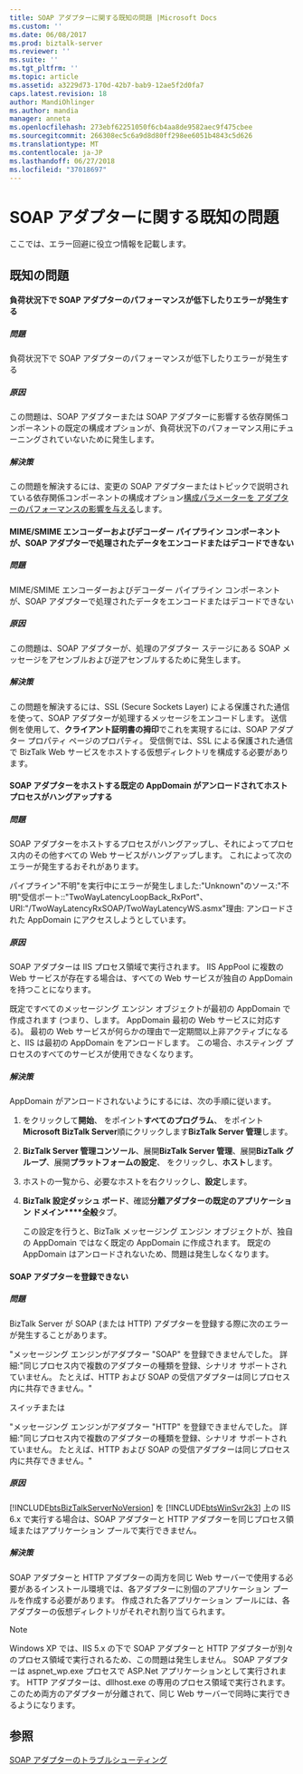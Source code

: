 ```yaml
---
title: SOAP アダプターに関する既知の問題 |Microsoft Docs
ms.custom: ''
ms.date: 06/08/2017
ms.prod: biztalk-server
ms.reviewer: ''
ms.suite: ''
ms.tgt_pltfrm: ''
ms.topic: article
ms.assetid: a3229d73-170d-42b7-bab9-12ae5f2d0fa7
caps.latest.revision: 18
author: MandiOhlinger
ms.author: mandia
manager: anneta
ms.openlocfilehash: 273ebf62251050f6cb4aa8de9582aec9f475cbee
ms.sourcegitcommit: 266308ec5c6a9d8d80ff298ee6051b4843c5d626
ms.translationtype: MT
ms.contentlocale: ja-JP
ms.lasthandoff: 06/27/2018
ms.locfileid: "37018697"
---
```

# <a name="known-issues-with-the-soap-adapter"></a>SOAP アダプターに関する既知の問題
ここでは、エラー回避に役立つ情報を記載します。  
  
## <a name="known-issues"></a>既知の問題  
  
#### <a name="the-soap-adapter-experiences-poor-performance-or-generates-errors-under-load"></a>負荷状況下で SOAP アダプターのパフォーマンスが低下したりエラーが発生する  
  
##### <a name="problem"></a>問題  
 負荷状況下で SOAP アダプターのパフォーマンスが低下したりエラーが発生する  
  
##### <a name="cause"></a>原因  
 この問題は、SOAP アダプターまたは SOAP アダプターに影響する依存関係コンポーネントの既定の構成オプションが、負荷状況下のパフォーマンス用にチューニングされていないために発生します。  
  
##### <a name="resolution"></a>解決策  
 この問題を解決するには、変更の SOAP アダプターまたはトピックで説明されている依存関係コンポーネントの構成オプション[構成パラメーターを アダプターのパフォーマンスの影響を与える](../core/configuration-parameters-that-affect-adapter-performance.md)します。  
  
#### <a name="the-mimesmime-encoder-and-decoder-pipeline-components-cannot-encode-and-decode-data-processed-by-the-soap-adapter"></a>MIME/SMIME エンコーダーおよびデコーダー パイプライン コンポーネントが、SOAP アダプターで処理されたデータをエンコードまたはデコードできない  
  
##### <a name="problem"></a>問題  
 MIME/SMIME エンコーダーおよびデコーダー パイプライン コンポーネントが、SOAP アダプターで処理されたデータをエンコードまたはデコードできない  
  
##### <a name="cause"></a>原因  
 この問題は、SOAP アダプターが、処理のアダプター ステージにある SOAP メッセージをアセンブルおよび逆アセンブルするために発生します。  
  
##### <a name="resolution"></a>解決策  
 この問題を解決するには、SSL (Secure Sockets Layer) による保護された通信を使って、SOAP アダプターが処理するメッセージをエンコードします。 送信側を使用して、**クライアント証明書の拇印**でこれを実現するには、SOAP アダプター プロパティ ページのプロパティ。 受信側では、SSL による保護された通信で BizTalk Web サービスをホストする仮想ディレクトリを構成する必要があります。  
  
#### <a name="the-default-appdomain-hosting-the-soap-adapter-gets-unloaded-causing-the-host-process-to-hang"></a>SOAP アダプターをホストする既定の AppDomain がアンロードされてホスト プロセスがハングアップする  
  
##### <a name="problem"></a>問題  
 SOAP アダプターをホストするプロセスがハングアップし、それによってプロセス内のその他すべての Web サービスがハングアップします。 これによって次のエラーが発生するおそれがあります。  
  
 パイプライン"不明"を実行中にエラーが発生しました:"Unknown"のソース:"不明"受信ポート::"TwoWayLatencyLoopBack_RxPort"、URI:"/TwoWayLatencyRxSOAP/TwoWayLatencyWS.asmx"理由: アンロードされた AppDomain にアクセスしようとしています。  
  
##### <a name="cause"></a>原因  
 SOAP アダプターは IIS プロセス領域で実行されます。 IIS AppPool に複数の Web サービスが存在する場合は、すべての Web サービスが独自の AppDomain を持つことになります。  
  
 既定ですべてのメッセージング エンジン オブジェクトが最初の AppDomain で作成されます (つまり、します。 AppDomain 最初の Web サービスに対応する)。 最初の Web サービスが何らかの理由で一定期間以上非アクティブになると、IIS は最初の AppDomain をアンロードします。 この場合、ホスティング プロセスのすべてのサービスが使用できなくなります。  
  
##### <a name="resolution"></a>解決策  
 AppDomain がアンロードされないようにするには、次の手順に従います。  
  
1. をクリックして**開始**、 をポイント**すべてのプログラム**、 をポイント**Microsoft BizTalk Server**順にクリックします**BizTalk Server 管理**します。  
  
2. **BizTalk Server 管理コンソール**、展開**BizTalk Server 管理**、展開**BizTalk グループ**、展開**プラットフォームの設定**、 をクリックし、**ホスト**します。  
  
3. ホストの一覧から、必要なホストを右クリックし、**設定**します。  
  
4. **BizTalk 設定ダッシュ ボード**、確認**分離アダプターの既定のアプリケーション ドメイン****全般**タブ。  
  
   この設定を行うと、BizTalk メッセージング エンジン オブジェクトが、独自の AppDomain ではなく既定の AppDomain に作成されます。 既定の AppDomain はアンロードされないため、問題は発生しなくなります。  
  
#### <a name="the-soap-adapter-fails-to-register"></a>SOAP アダプターを登録できない  
  
##### <a name="problem"></a>問題  
 BizTalk Server が SOAP (または HTTP) アダプターを登録する際に次のエラーが発生することがあります。  
  
 "メッセージング エンジンがアダプター "SOAP" を登録できませんでした。 詳細:"同じプロセス内で複数のアダプターの種類を登録、シナリオ サポートされていません。 たとえば、HTTP および SOAP の受信アダプターは同じプロセス内に共存できません。"  
  
 スイッチまたは  
  
 "メッセージング エンジンがアダプター "HTTP" を登録できませんでした。 詳細:"同じプロセス内で複数のアダプターの種類を登録、シナリオ サポートされていません。  たとえば、HTTP および SOAP の受信アダプターは同じプロセス内に共存できません。"  
  
##### <a name="cause"></a>原因  
 [!INCLUDE[btsBizTalkServerNoVersion](../includes/btsbiztalkservernoversion-md.md)] を [!INCLUDE[btsWinSvr2k3](../includes/btswinsvr2k3-md.md)] 上の IIS 6.x で実行する場合は、SOAP アダプターと HTTP アダプターを同じプロセス領域またはアプリケーション プールで実行できません。  
  
##### <a name="resolution"></a>解決策  
 SOAP アダプターと HTTP アダプターの両方を同じ Web サーバーで使用する必要があるインストール環境では、各アダプターに別個のアプリケーション プールを作成する必要があります。  作成された各アプリケーション プールには、各アダプターの仮想ディレクトリがそれぞれ割り当てられます。  
  
> [!NOTE]
>  Windows XP では、IIS 5.x の下で SOAP アダプターと HTTP アダプターが別々のプロセス領域で実行されるため、この問題は発生しません。  SOAP アダプターは aspnet_wp.exe プロセスで ASP.Net アプリケーションとして実行されます。  HTTP アダプターは、dllhost.exe の専用のプロセス領域で実行されます。  このため両方のアダプターが分離されて、同じ Web サーバーで同時に実行できるようになります。  
  
## <a name="see-also"></a>参照  
 [SOAP アダプターのトラブルシューティング](../core/troubleshooting-the-soap-adapter.md)